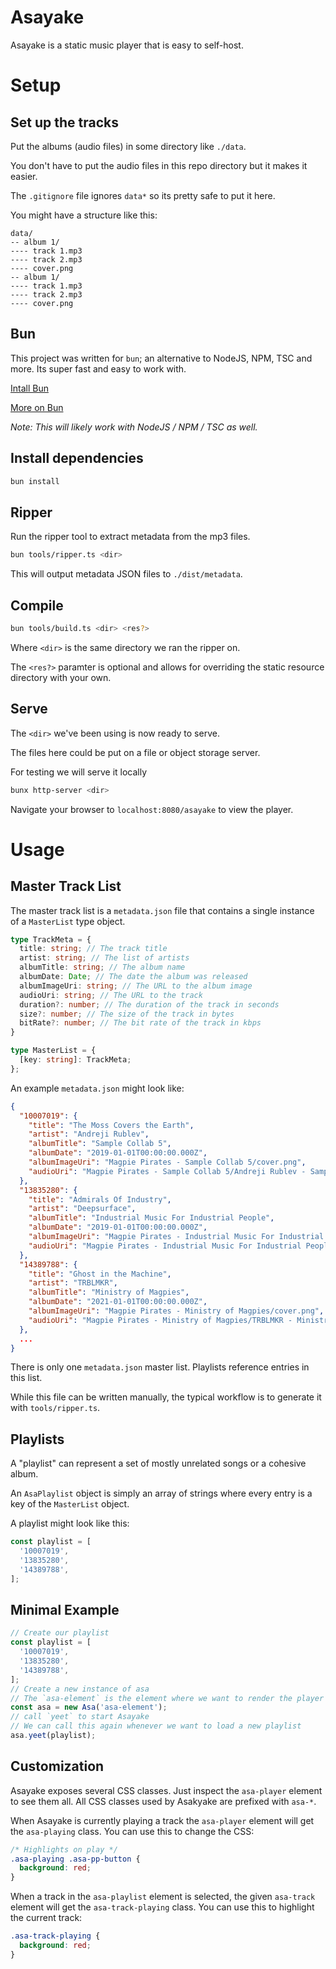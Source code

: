 # Asayake
Asayake is a static music player that is easy to self-host. 

# Setup

## Set up the tracks

Put the albums (audio files) in some directory like `./data`. 

You don't have to put the audio files in this repo directory but it makes it easier. 

The `.gitignore` file ignores `data*` so its pretty safe to put it here. 

You might have a structure like this:
```
data/
-- album 1/
---- track 1.mp3
---- track 2.mp3
---- cover.png
-- album 1/
---- track 1.mp3
---- track 2.mp3
---- cover.png
```

## Bun

This project was written for `bun`; an alternative to NodeJS, NPM, TSC and more. Its super fast and easy to work with. 

[Intall Bun](https://bun.com/docs/installation)

[More on Bun](https://bun.com/)

*Note: This will likely work with NodeJS / NPM / TSC as well.*

## Install dependencies

```sh
bun install
```

## Ripper

Run the ripper tool to extract metadata from the mp3 files.
```sh
bun tools/ripper.ts <dir>
```

This will output metadata JSON files to `./dist/metadata`.

## Compile

```sh
bun tools/build.ts <dir> <res?>
```

Where `<dir>` is the same directory we ran the ripper on.

The `<res?>` paramter is optional and allows for overriding the static resource directory with your own.

## Serve

The `<dir>` we've been using is now ready to serve. 

The files here could be put on a file or object storage server.

For testing we will serve it locally

```sh
bunx http-server <dir>
```

Navigate your browser to `localhost:8080/asayake` to view the player.

# Usage

## Master Track List

The master track list is a `metadata.json` file that contains a single instance of a `MasterList` type object.

```ts
type TrackMeta = {
  title: string; // The track title
  artist: string; // The list of artists
  albumTitle: string; // The album name
  albumDate: Date; // The date the album was released
  albumImageUri: string; // The URL to the album image
  audioUri: string; // The URL to the track
  duration?: number; // The duration of the track in seconds
  size?: number; // The size of the track in bytes
  bitRate?: number; // The bit rate of the track in kbps
}

type MasterList = {
  [key: string]: TrackMeta;
};
```

An example `metadata.json` might look like:
```json
{
  "10007019": {
    "title": "The Moss Covers the Earth",
    "artist": "Andreji Rublev",
    "albumTitle": "Sample Collab 5",
    "albumDate": "2019-01-01T00:00:00.000Z",
    "albumImageUri": "Magpie Pirates - Sample Collab 5/cover.png",
    "audioUri": "Magpie Pirates - Sample Collab 5/Andreji Rublev - Sample Collab 5 - 01 The Moss Covers the Earth.mp3",
  },
  "13835280": {
    "title": "Admirals Of Industry",
    "artist": "Deepsurface",
    "albumTitle": "Industrial Music For Industrial People",
    "albumDate": "2019-01-01T00:00:00.000Z",
    "albumImageUri": "Magpie Pirates - Industrial Music For Industrial People/cover.png",
    "audioUri": "Magpie Pirates - Industrial Music For Industrial People/Deepsurface - Industrial Music For Industrial People - 04 Admirals Of Industry.mp3",
  },
  "14389788": {
    "title": "Ghost in the Machine",
    "artist": "TRBLMKR",
    "albumTitle": "Ministry of Magpies",
    "albumDate": "2021-01-01T00:00:00.000Z",
    "albumImageUri": "Magpie Pirates - Ministry of Magpies/cover.png",
    "audioUri": "Magpie Pirates - Ministry of Magpies/TRBLMKR - Ministry of Magpies - 02 Ghost in the Machine.mp3",
  },
  ...
}
```

There is only one `metadata.json` master list. Playlists reference entries in this list.

While this file can be written manually, the typical workflow is to generate it with `tools/ripper.ts`.

## Playlists

A "playlist" can represent a set of mostly unrelated songs or a cohesive album. 

An `AsaPlaylist` object is simply an array of strings where every entry is a key of the `MasterList` object.

A playlist might look like this:
```ts
const playlist = [
  '10007019',
  '13835280',
  '14389788',
];
```

## Minimal Example

```ts
// Create our playlist
const playlist = [
  '10007019',
  '13835280',
  '14389788',
];
// Create a new instance of asa
// The `asa-element` is the element where we want to render the player
const asa = new Asa('asa-element');
// call `yeet` to start Asayake 
// We can call this again whenever we want to load a new playlist
asa.yeet(playlist);
```

## Customization

Asayake exposes several CSS classes. Just inspect the `asa-player` element to see them all. 
All CSS classes used by Asakyake are prefixed with `asa-*`.

When Asayake is currently playing a track the `asa-player` element will get the `asa-playing` class. You can use this to change the CSS:
```css
/* Highlights on play */
.asa-playing .asa-pp-button {
  background: red;
}
```

When a track in the `asa-playlist` element is selected, the given `asa-track` element will get the `asa-track-playing` class. You can use this to highlight the current track:
```css
.asa-track-playing {
  background: red;
}
```


